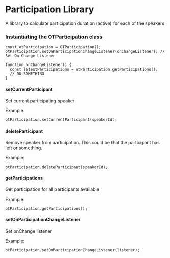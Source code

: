 # Participation Library
A library to calculate participation duration (active) for each of the speakers

### Instantiating the OTParticipation class
```
const otParticipation = OTParticipation();
otParticipation.setOnParticipationChangeListener(onChangeListener); // Set On Change Listener

function onChangeListener() {
  const latestParticipations = otParticipation.getParticipations();
  // DO SOMETHING
}
```


#### setCurrentParticipant
Set current participating speaker

Example:
```
otParticipation.setCurrentParticipant(speakerId);
```

#### deleteParticipant
Remove speaker from participation. This could be that the participant has left or something.

Example:
```
otParticipation.deleteParticipant(speakerId);
```

#### getParticipations
Get participation for all participants available

Example:
```
otParticipation.getParticipations();
```

#### setOnParticipationChangeListener
Set onChange listener

Example:
```
otParticipation.setOnParticipationChangeListener(listener);
```